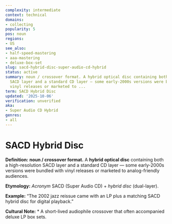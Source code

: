 ```yaml
---
complexity: intermediate
context: technical
domains:
- collecting
popularity: 5
pos: noun
regions:
- US
see_also:
- half-speed-mastering
- aaa-mastering
- deluxe-box-set
slug: sacd-hybrid-disc-super-audio-cd-hybrid
status: active
summary: noun / crossover format. A hybrid optical disc containing both a high-resolution
  SACD layer and a standard CD layer — some early-2000s versions were bundled with
  vinyl releases or marketed to ...
term: SACD Hybrid Disc
updated: '2025-10-06'
verification: unverified
aka:
- Super Audio CD Hybrid
genres:
- all
---
```


# SACD Hybrid Disc

**Definition:** **noun / crossover format.** A **hybrid optical disc** containing both a high-resolution SACD layer and a standard CD layer — some early-2000s versions were bundled with vinyl releases or marketed to analog-friendly audiences.

**Etymology:** *Acronym* SACD (Super Audio CD) + *hybrid disc* (dual-layer).

**Example:** “The 2002 jazz reissue came with an LP plus a matching SACD hybrid disc for digital playback.”

**Cultural Note:** * A short-lived audiophile crossover that often accompanied deluxe LP box sets.

